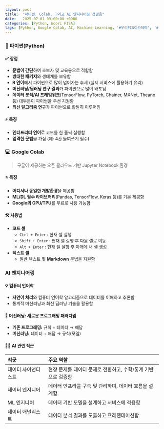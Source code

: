 ```yaml
---
layout: post
title:  "파이썬, Colab, 그리고 AI 엔지니어링 첫걸음"
date:   2025-07-01 09:00:00 +0900
categories: [Python, Woori FISA]
tags: [Python, Google Colab, AI, Machine Learning, '#우리FIS아카데미', '#우리FISA', '#AI엔지니어링', '#K-디지털트레이닝', '#우리에프아이에스', '#글로벌소프트웨어캠퍼스']
---
```


### 🐍 파이썬(Python)

#### ✅ 장점

- **문법이 간단**하여 초보자 및 교육용으로 적합함
- **방대한 패키지**와 생태계를 보유함
- **R 언어**에서 파이썬으로 많이 넘어가는 추세 (실제 서비스에 활용하기 유리)
- **머신러닝/딥러닝 연구 결과**가 파이썬으로 많이 배포됨
- **데이터 분석/AI 프레임워크**(TensorFlow, PyTorch, Chainer, MXNet, Theano 등) 대부분이 파이썬을 우선 지원함
- **최신 알고리즘 연구**가 파이썬으로 활발히 이루어짐


#### ⚡️ 특징

- **인터프리터 언어**로 코드를 한 줄씩 실행함
- **엄격한 문법**을 가짐 (예: 4칸 들여쓰기 필수)


### 💻 Google Colab

> 구글이 제공하는 오픈 클라우드 기반 Jupyter Notebook 환경

#### ⭐️ 특징

- **어디서나 동일한 개발환경**을 제공함
- **ML/DL 필수 라이브러리**(Pandas, TensorFlow, Keras 등)를 기본 제공함
- **Google의 GPU/TPU**를 무료로 사용 가능함


#### 🛠️ 사용법

- **코드 셀**
    - `Ctrl + Enter` : 현재 셀 실행
    - `Shift + Enter` : 현재 셀 실행 후 다음 셀로 이동
    - `Alt + Enter` : 현재 셀 실행 후 아래에 새 셀 생성
- **텍스트 셀**
    - 일반 텍스트 및 **Markdown** 문법을 지원함


###  AI 엔지니어링

#### 💡 컴퓨터 언어학

- **자연어 처리**와 컴퓨터 언어학 알고리즘으로 데이터를 이해하고 추론함
- 통계적 머신러닝과 최신 딥러닝 기술을 활용함


#### 🔄 머신러닝: 새로운 프로그래밍 패러다임

- **기존 프로그래밍:** 규칙 + 데이터 → 해답
- **머신러닝:** 데이터 + 해답 → 규칙(모델)


#### 👨‍💻 AI 관련 직군

| 직군 | 주요 역할 |
| :-- | :-- |
| 데이터 사이언티스트 | 현장 문제를 데이터 문제로 전환하고, 수학/통계 기반으로 검증함 |
| 데이터 엔지니어 | 데이터 인프라를 구축 및 관리하며, 데이터 흐름을 설계함 |
| ML 엔지니어 | 데이터 기반 모델을 설계하고 서비스에 적용함 |
| 데이터 애널리스트 | 데이터 분석 결과를 도출하고 프레젠테이션함 |
